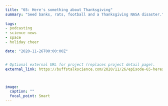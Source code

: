 ```yaml
---
title: "65: Here's something about Thanksgiving"
summary: "Seed banks, rats, football and a Thanksgiving NASA disaster."
  
tags:
- podcasting
- science news
- space
- holiday cheer

date: "2020-11-26T00:00:00Z"


# Optional external URL for project (replaces project detail page).
external_link: https://buffstalkscience.com/2020/11/26/episode-65-heres-something-about-thanksgiving/



image:
  caption: ""
  focal_point: Smart
---
```

